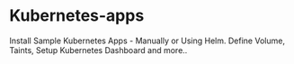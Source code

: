 # Kubernetes-apps
Install Sample Kubernetes Apps - Manually or Using Helm. Define Volume, Taints, Setup Kubernetes Dashboard and more..
